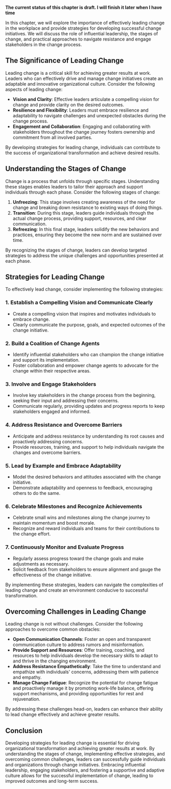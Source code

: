**The current status of this chapter is draft. I will finish it later when I have time**

In this chapter, we will explore the importance of effectively leading change in the workplace and provide strategies for developing successful change initiatives. We will discuss the role of influential leadership, the stages of change, and practical approaches to navigate resistance and engage stakeholders in the change process.

The Significance of Leading Change
----------------------------------

Leading change is a critical skill for achieving greater results at work. Leaders who can effectively drive and manage change initiatives create an adaptable and innovative organizational culture. Consider the following aspects of leading change:

* **Vision and Clarity**: Effective leaders articulate a compelling vision for change and provide clarity on the desired outcomes.
* **Resilience and Flexibility**: Leaders must embrace resilience and adaptability to navigate challenges and unexpected obstacles during the change process.
* **Engagement and Collaboration**: Engaging and collaborating with stakeholders throughout the change journey fosters ownership and commitment from all involved parties.

By developing strategies for leading change, individuals can contribute to the success of organizational transformation and achieve desired results.

Understanding the Stages of Change
----------------------------------

Change is a process that unfolds through specific stages. Understanding these stages enables leaders to tailor their approach and support individuals through each phase. Consider the following stages of change:

1. **Unfreezing**: This stage involves creating awareness of the need for change and breaking down resistance to existing ways of doing things.
2. **Transition**: During this stage, leaders guide individuals through the actual change process, providing support, resources, and clear communication.
3. **Refreezing**: In this final stage, leaders solidify the new behaviors and practices, ensuring they become the new norm and are sustained over time.

By recognizing the stages of change, leaders can develop targeted strategies to address the unique challenges and opportunities presented at each phase.

Strategies for Leading Change
-----------------------------

To effectively lead change, consider implementing the following strategies:

### 1. Establish a Compelling Vision and Communicate Clearly

* Create a compelling vision that inspires and motivates individuals to embrace change.
* Clearly communicate the purpose, goals, and expected outcomes of the change initiative.

### 2. Build a Coalition of Change Agents

* Identify influential stakeholders who can champion the change initiative and support its implementation.
* Foster collaboration and empower change agents to advocate for the change within their respective areas.

### 3. Involve and Engage Stakeholders

* Involve key stakeholders in the change process from the beginning, seeking their input and addressing their concerns.
* Communicate regularly, providing updates and progress reports to keep stakeholders engaged and informed.

### 4. Address Resistance and Overcome Barriers

* Anticipate and address resistance by understanding its root causes and proactively addressing concerns.
* Provide resources, training, and support to help individuals navigate the changes and overcome barriers.

### 5. Lead by Example and Embrace Adaptability

* Model the desired behaviors and attitudes associated with the change initiative.
* Demonstrate adaptability and openness to feedback, encouraging others to do the same.

### 6. Celebrate Milestones and Recognize Achievements

* Celebrate small wins and milestones along the change journey to maintain momentum and boost morale.
* Recognize and reward individuals and teams for their contributions to the change effort.

### 7. Continuously Monitor and Evaluate Progress

* Regularly assess progress toward the change goals and make adjustments as necessary.
* Solicit feedback from stakeholders to ensure alignment and gauge the effectiveness of the change initiative.

By implementing these strategies, leaders can navigate the complexities of leading change and create an environment conducive to successful transformation.

Overcoming Challenges in Leading Change
---------------------------------------

Leading change is not without challenges. Consider the following approaches to overcome common obstacles:

* **Open Communication Channels**: Foster an open and transparent communication culture to address rumors and misinformation.
* **Provide Support and Resources**: Offer training, coaching, and resources to help individuals develop the necessary skills to adapt to and thrive in the changing environment.
* **Address Resistance Empathetically**: Take the time to understand and empathize with individuals' concerns, addressing them with patience and empathy.
* **Manage Change Fatigue**: Recognize the potential for change fatigue and proactively manage it by promoting work-life balance, offering support mechanisms, and providing opportunities for rest and rejuvenation.

By addressing these challenges head-on, leaders can enhance their ability to lead change effectively and achieve greater results.

Conclusion
----------

Developing strategies for leading change is essential for driving organizational transformation and achieving greater results at work. By understanding the stages of change, implementing effective strategies, and overcoming common challenges, leaders can successfully guide individuals and organizations through change initiatives. Embracing influential leadership, engaging stakeholders, and fostering a supportive and adaptive culture allows for the successful implementation of change, leading to improved outcomes and long-term success.
